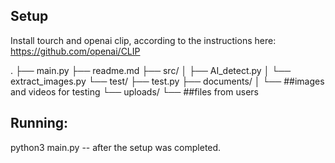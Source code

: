 ## Setup 
Install tourch and openai clip, according to the instructions here: 
https://github.com/openai/CLIP

.
├── main.py
├── readme.md 
├── src/
│   ├── AI_detect.py 
│   └── extract_images.py
└── test/
    ├── test.py
    ├── documents/
    │   └── ##images and videos for testing
    └── uploads/
        └── ##files from users 


## Running: 
python3 main.py 
-- after the setup was completed. 